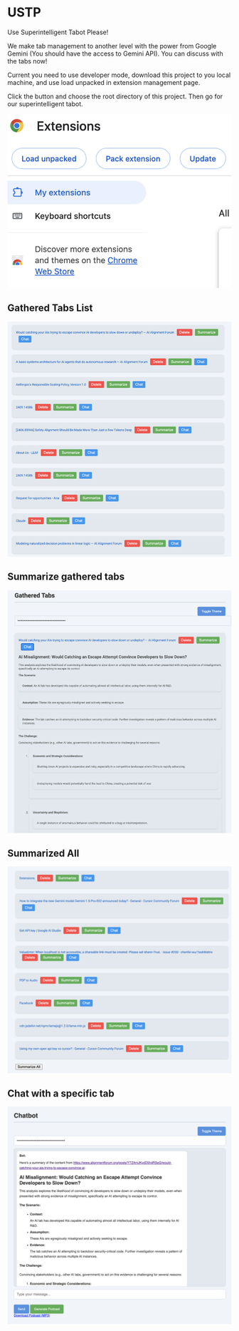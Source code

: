 # USTP
Use Superintelligent Tabot Please!

We make tab management to another level with the power from Google Gemini (You should have the access to Gemini API). 
You can discuss with the tabs now! 

Current you need to use developer mode, download this project to you local machine, and use load unpacked in extension management page. 

Click the button and choose the root directory of this project. Then go for our superintelligent tabot. 

![](images/extension.png)

## Gathered Tabs List
![Gathered Tabs List](images/b.png)

## Summarize gathered tabs
![Summarize gathered tabs](images/a.png)

## Summarized All 
![Summarized All](images/c.png)

## Chat with a specific tab
![Chat with a specific tab](images/d.png)
